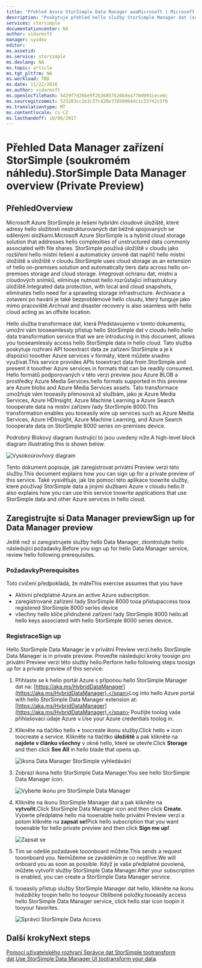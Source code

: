 ```yaml
---
title: "Přehled Azure StorSimple Data Manager aaaMicrosoft | Microsoft Docs"
description: "Poskytuje přehled hello služby StorSimple Manager dat (soukromém náhledu)."
services: storsimple
documentationcenter: NA
author: vidarmsft
manager: syadav
editor: 
ms.assetid: 
ms.service: storsimple
ms.devlang: NA
ms.topic: article
ms.tgt_pltfrm: NA
ms.workload: TBD
ms.date: 11/22/2016
ms.author: vidarmsft
ms.openlocfilehash: 5d29f7d26be9f2b36857526bdea770d991cece6c
ms.sourcegitcommit: 523283cc1b3c37c428e77850964dc1c33742c5f0
ms.translationtype: MT
ms.contentlocale: cs-CZ
ms.lasthandoff: 10/06/2017
---
```

# <a name="storsimple-data-manager-overview-private-preview"></a><span data-ttu-id="2def9-103">Přehled Data Manager zařízení StorSimple (soukromém náhledu).</span><span class="sxs-lookup"><span data-stu-id="2def9-103">StorSimple Data Manager overview (Private Preview)</span></span>

## <a name="overview"></a><span data-ttu-id="2def9-104">Přehled</span><span class="sxs-lookup"><span data-stu-id="2def9-104">Overview</span></span>

<span data-ttu-id="2def9-105">Microsoft Azure StorSimple je řešení hybridní cloudové úložiště, které adresy hello složitosti nestrukturovaných dat běžně spojovaných se sdílenými složkami.</span><span class="sxs-lookup"><span data-stu-id="2def9-105">Microsoft Azure StorSimple is a hybrid cloud storage solution that addresses hello complexities of unstructured data commonly associated with file shares.</span></span> <span data-ttu-id="2def9-106">StorSimple používá úložiště v cloudu jako rozšíření hello místní řešení a automaticky úrovně dat napříč hello místní úložiště a úložiště v cloudu.</span><span class="sxs-lookup"><span data-stu-id="2def9-106">StorSimple uses cloud storage as an extension of hello on-premises solution and automatically tiers data across hello on-premises storage and cloud storage.</span></span> <span data-ttu-id="2def9-107">Integrovat ochranu dat, místní a cloudových snímků, eliminuje nutnost hello rozrůstající infrastruktury úložiště.</span><span class="sxs-lookup"><span data-stu-id="2def9-107">Integrated data protection, with local and cloud snapshots, eliminates hello need for a sprawling storage infrastructure.</span></span> <span data-ttu-id="2def9-108">Archivace a zotavení po havárii je také bezproblémové hello cloudu, který funguje jako mimo pracoviště.</span><span class="sxs-lookup"><span data-stu-id="2def9-108">Archival and disaster recovery is also seamless with hello cloud acting as an offsite location.</span></span>

<span data-ttu-id="2def9-109">Hello služba transformace dat, která Představujeme v tomto dokumentu, umožní vám tooseamlessly přístup hello StorSimple dat v cloudu hello.</span><span class="sxs-lookup"><span data-stu-id="2def9-109">hello data transformation service that we are introducing in this document, allows you tooseamlessly access hello StorSimple data in hello cloud.</span></span> <span data-ttu-id="2def9-110">Tato služba poskytuje rozhraní API tooextract data ze zařízení StorSimple a je k dispozici tooother Azure services v formáty, které můžete snadno využívat.</span><span class="sxs-lookup"><span data-stu-id="2def9-110">This service provides APIs tooextract data from StorSimple and present it tooother Azure services in formats that can be readily consumed.</span></span> <span data-ttu-id="2def9-111">Hello formátů podporovaných v této verzi preview jsou Azure BLOB a prostředky Azure Media Services.</span><span class="sxs-lookup"><span data-stu-id="2def9-111">hello formats supported in this preview are Azure blobs and Azure Media Services assets.</span></span> <span data-ttu-id="2def9-112">Tato transformace umožňuje vám tooeasily přenosová až službám, jako je Azure Media Services, Azure HDInsight, Azure Machine Learning a Azure Search toooperate data na místní zařízení řady StorSimple 8000.</span><span class="sxs-lookup"><span data-stu-id="2def9-112">This transformation enables you tooeasily wire up services such as Azure Media Services, Azure HDInsight, Azure Machine Learning, and Azure Search toooperate data on StorSimple 8000 series on-premises device.</span></span>

<span data-ttu-id="2def9-113">Podrobný Blokový diagram ilustrující to jsou uvedeny níže.</span><span class="sxs-lookup"><span data-stu-id="2def9-113">A high-level block diagram illustrating this is shown below.</span></span>

![Vysokoúrovňový diagram](./media//storsimple-data-manager-overview/high-level-diagram.png)

<span data-ttu-id="2def9-115">Tento dokument popisuje, jak zaregistrovat privátní Preview verzi této služby.</span><span class="sxs-lookup"><span data-stu-id="2def9-115">This document explains how you can sign up for a private preview of this service.</span></span> <span data-ttu-id="2def9-116">Také vysvětluje, jak lze pomocí této aplikace toowrite služby, které používají StorSimple data a jinými službami Azure v cloudu hello.</span><span class="sxs-lookup"><span data-stu-id="2def9-116">It also explains how you can use this service toowrite applications that use StorSimple data and other Azure services in hello cloud.</span></span>

## <a name="sign-up-for-data-manager-preview"></a><span data-ttu-id="2def9-117">Zaregistrujte si Data Manager preview</span><span class="sxs-lookup"><span data-stu-id="2def9-117">Sign up for Data Manager preview</span></span>
<span data-ttu-id="2def9-118">Ještě než si zaregistrujete služby hello Data Manager, zkontrolujte hello následující požadavky.</span><span class="sxs-lookup"><span data-stu-id="2def9-118">Before you sign up for hello Data Manager service, review hello following prerequisites.</span></span>

### <a name="prerequisites"></a><span data-ttu-id="2def9-119">Požadavky</span><span class="sxs-lookup"><span data-stu-id="2def9-119">Prerequisites</span></span>

<span data-ttu-id="2def9-120">Toto cvičení předpokládá, že máte</span><span class="sxs-lookup"><span data-stu-id="2def9-120">This exercise assumes that you have</span></span>
* <span data-ttu-id="2def9-121">Aktivní předplatné Azure.</span><span class="sxs-lookup"><span data-stu-id="2def9-121">an active Azure subscription.</span></span>
* <span data-ttu-id="2def9-122">zaregistrované zařízení řady StorSimple 8000 tooa přístup</span><span class="sxs-lookup"><span data-stu-id="2def9-122">access tooa registered StorSimple 8000 series device</span></span>
* <span data-ttu-id="2def9-123">všechny hello klíče přidružené zařízení řady StorSimple 8000 hello.</span><span class="sxs-lookup"><span data-stu-id="2def9-123">all hello keys associated with hello StorSimple 8000 series device.</span></span>

### <a name="sign-up"></a><span data-ttu-id="2def9-124">Registrace</span><span class="sxs-lookup"><span data-stu-id="2def9-124">Sign up</span></span>

<span data-ttu-id="2def9-125">Hello StorSimple Data Manager je v privátní Preview verzi.</span><span class="sxs-lookup"><span data-stu-id="2def9-125">hello StorSimple Data Manager is in private preview.</span></span> <span data-ttu-id="2def9-126">Proveďte následující kroky toosign pro privátní Preview verzi této služby hello:</span><span class="sxs-lookup"><span data-stu-id="2def9-126">Perform hello following steps toosign up for a private preview of this service:</span></span>

1.  <span data-ttu-id="2def9-127">Přihlaste se k hello portál Azure s příponou hello StorSimple Manager dat na: [https://aka.ms/HybridDataManager](https://aka.ms/HybridDataManager).</span><span class="sxs-lookup"><span data-stu-id="2def9-127">Log into hello Azure portal with hello StorSimple Data Manager extension at: [https://aka.ms/HybridDataManager](https://aka.ms/HybridDataManager).</span></span> <span data-ttu-id="2def9-128">Použijte toolog vaše přihlašovací údaje Azure v.</span><span class="sxs-lookup"><span data-stu-id="2def9-128">Use your Azure credentials toolog in.</span></span>

2.  <span data-ttu-id="2def9-129">Klikněte na tlačítko hello  **+**  toocreate ikonu služby.</span><span class="sxs-lookup"><span data-stu-id="2def9-129">Click hello **+** icon toocreate a service.</span></span> <span data-ttu-id="2def9-130">Klikněte na tlačítko **úložiště** a pak klikněte na **najdete v článku všechny** v okně hello, které se otevře.</span><span class="sxs-lookup"><span data-stu-id="2def9-130">Click **Storage** and then click **See All** in hello blade that opens up.</span></span>

    ![Ikona Data Manager StorSimple vyhledávání](./media/storsimple-data-manager-overview/search-data-manager-icon.png)

3. <span data-ttu-id="2def9-132">Zobrazí ikona hello StorSimple Data Manager.</span><span class="sxs-lookup"><span data-stu-id="2def9-132">You see hello StorSimple Data Manager icon.</span></span>

    ![Vyberte ikonu pro StorSimple Data Manager](./media/storsimple-data-manager-overview/select-data-manager-icon.png)

4. <span data-ttu-id="2def9-134">Klikněte na ikonu StorSimple Manager dat a pak klikněte na **vytvořit**.</span><span class="sxs-lookup"><span data-stu-id="2def9-134">Click StorSimple Data Manager icon and then click **Create**.</span></span> <span data-ttu-id="2def9-135">Vyberte předplatné hello má tooenable hello privátní Preview verzi a potom klikněte na **zapsat se!**</span><span class="sxs-lookup"><span data-stu-id="2def9-135">Pick hello subscription that you want tooenable for hello private preview and then click **Sign me up!**</span></span>

    ![Zapsat se](./media/storsimple-data-manager-overview/sign-me-up.png)

5. <span data-ttu-id="2def9-137">Tím se odešle požadavek tooonboard můžete.</span><span class="sxs-lookup"><span data-stu-id="2def9-137">This sends a request tooonboard you.</span></span> <span data-ttu-id="2def9-138">Nemůžeme se zaváděním je co nejdříve.</span><span class="sxs-lookup"><span data-stu-id="2def9-138">We will onboard you as soon as possible.</span></span> <span data-ttu-id="2def9-139">Když je vaše předplatné povolená, můžete vytvořit služby StorSimple Data Manager.</span><span class="sxs-lookup"><span data-stu-id="2def9-139">After your subscription is enabled, you can create a StorSimple Data Manager service.</span></span>

6. <span data-ttu-id="2def9-140">tooeasily přístup služby StorSimple Manager dat hello, klikněte na ikonu hvězdičky toopin hello ho tooyour Oblíbené položky.</span><span class="sxs-lookup"><span data-stu-id="2def9-140">tooeasily access hello StorSimple Data Manager service, click hello star icon toopin it tooyour favorites.</span></span>

    ![Správci StorSimple Data Access](./media/storsimple-data-manager-overview/access-data-managers.png)


## <a name="next-steps"></a><span data-ttu-id="2def9-142">Další kroky</span><span class="sxs-lookup"><span data-stu-id="2def9-142">Next steps</span></span>

<span data-ttu-id="2def9-143">[Pomocí uživatelského rozhraní Správce dat StorSimple tootransform dat](storsimple-data-manager-ui.md).</span><span class="sxs-lookup"><span data-stu-id="2def9-143">[Use StorSimple Data Manager UI tootransform your data](storsimple-data-manager-ui.md).</span></span>
